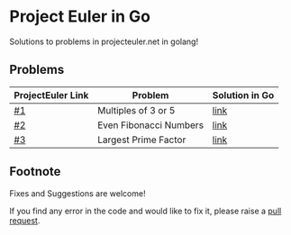 # Project Euler in Go

Solutions to problems in projecteuler.net in golang!

## Problems

| ProjectEuler Link | Problem                        |  Solution in Go |
|-------------------|--------------------------------|---------------|
| [#1](https://projecteuler.net/problem=1) | Multiples of 3 or 5    |  [link](https://github.com/floatgo/projecteuler-in-go/tree/main/solutions/1_multiples_3_5) |
| [#2](https://projecteuler.net/problem=2) | Even Fibonacci Numbers | [link](https://github.com/floatgo/projecteuler-in-go/tree/main/solutions/2_even_fibonacci) | 
| [#3](https://projecteuler.net/problem=3) | Largest Prime Factor | [link](https://github.com/floatgo/projecteuler-in-go/tree/main/solutions/3_largest_prime_factor) | 


## Footnote
Fixes and Suggestions are welcome! 

If you find any error in the code and would like to fix it, please raise a [pull request](https://github.com/floatgo/leetcode-in-go/pulls).
